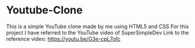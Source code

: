 # Youtube-Clone
This is a simple YouTube clone made by me using HTML5 and CSS 
For this project I have referred to the YouTube video of SuperSimpleDev
Link to the reference video: https://youtu.be/G3e-cpL7ofc 
